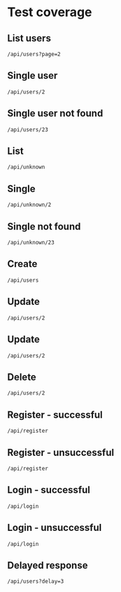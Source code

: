 # Test coverage

## List users

```
/api/users?page=2
```

## Single user

```
/api/users/2
```

## Single user not found

```
/api/users/23
```

## List <resource>

```
/api/unknown
```

## Single <resource>

```
/api/unknown/2
```

## Single <resource> not found

```
/api/unknown/23
```

## Create

```
/api/users
```

## Update

```
/api/users/2
```

## Update

```
/api/users/2
```

## Delete

```
/api/users/2
```

## Register - successful

```
/api/register
```

## Register - unsuccessful

```
/api/register
```

## Login - successful

```
/api/login
```

## Login - unsuccessful

```
/api/login
```

## Delayed response

```
/api/users?delay=3
```
